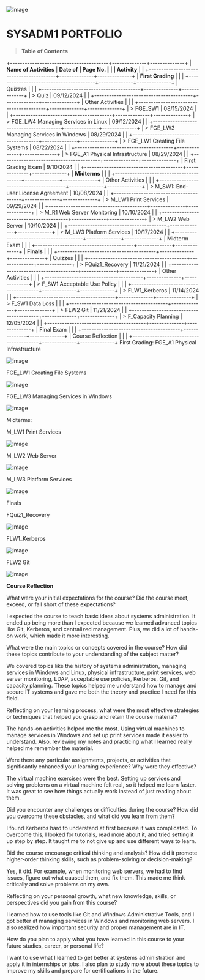 ![image](https://github.com/user-attachments/assets/f894a7e9-2f54-4ce3-b87a-4993a7f4a255)


# SYSADM1 PORTFOLIO

> **Table of Contents**

+----------------------------------------+--------------+--------------+
| **Name of Activities**                 | **Date of    | **Page No.** |
|                                        | Activity**   |              |
+----------------------------------------+--------------+--------------+
| **First Grading**                      |              |              |
+----------------------------------------+--------------+--------------+
| Quizzes                                |              |              |
+----------------------------------------+--------------+--------------+
| > Quiz                                 |  09/12/2024  |              |
+----------------------------------------+--------------+--------------+
| Other Activities                       |              |              |
+----------------------------------------+--------------+--------------+
| > FGE_SW1                              |  08/15/2024  |              |
+----------------------------------------+--------------+--------------+
| > FGE_LW4 Managing Services in Linux   |  09/12/2024  |              |
+----------------------------------------+--------------+--------------+
| > FGE_LW3 Managing Services in Windows |  08/29/2024  |              |
+----------------------------------------+--------------+--------------+
| > FGE_LW1 Creating File Systems        |  08/22/2024  |              |
+----------------------------------------+--------------+--------------+
| > FGE_A1 Physical Infrastructure       |  08/29/2024  |              |
+----------------------------------------+--------------+--------------+
| First Grading Exam                     |  9/10/2024   |              |
+----------------------------------------+--------------+--------------+
| **Midterms**                           |              |              |
+----------------------------------------+--------------+--------------+
| Other Activities                       |              |              |
+----------------------------------------+--------------+--------------+
| > M_SW1: End-user License Agreement    |  10/08/2024  |              |
+----------------------------------------+--------------+--------------+
| > M_LW1 Print Services                 |  09/29/2024  |              |
+----------------------------------------+--------------+--------------+
| > M_R1 Web Server Monitoring           |  10/10/2024  |              |
+----------------------------------------+--------------+--------------+
| > M_LW2 Web Server                     |  10/10/2024  |              |
+----------------------------------------+--------------+--------------+
| > M_LW3 Platform Services              |  10/17/2024  |              |
+----------------------------------------+--------------+--------------+
| Midterm Exam                           |              |              |
+----------------------------------------+--------------+--------------+
| **Finals**                             |              |              |
+----------------------------------------+--------------+--------------+
| Quizzes                                |              |              |
+----------------------------------------+--------------+--------------+
| > FQuiz1_Recovery                      |  11/21/2024  |              |
+----------------------------------------+--------------+--------------+
| Other Activities                       |              |              |
+----------------------------------------+--------------+--------------+
| > F_SW1 Acceptable Use Policy          |              |              |
+----------------------------------------+--------------+--------------+
| > FLW1_Kerberos                        |  11/14/2024  |              |
+----------------------------------------+--------------+--------------+
| > F_SW1 Data Loss                      |              |              |
+----------------------------------------+--------------+--------------+
| > FLW2 Git                             |  11/21/2024  |              |
+----------------------------------------+--------------+--------------+
| > F_Capacity Planning                  |  12/05/2024  |              |
+----------------------------------------+--------------+--------------+
| Final Exam                             |              |              |
+----------------------------------------+--------------+--------------+
| Course Reflection                      |              |              |
+----------------------------------------+--------------+--------------+
First Grading:
FGE_A1 Physical Infrastructure

![image](https://github.com/user-attachments/assets/37ce613e-8451-49f9-99ab-51878b5fa20e)

FGE_LW1 Creating File Systems  

![image](https://github.com/user-attachments/assets/5a2f308a-9a46-4c21-aa32-bc2f45ff5a46)

FGE_LW3 Managing Services in Windows 

![image](https://github.com/user-attachments/assets/0e64ea3e-dcb3-4794-ae6c-5eaf1c35a1c2)


Midterms:

M_LW1 Print Services

![image](https://github.com/user-attachments/assets/7cf8c5c1-5366-4185-aad8-02a910faee91)

M_LW2 Web Server

![image](https://github.com/user-attachments/assets/d94cbf16-ebf6-4ce5-9b86-5cdbb3dc9c67)

M_LW3 Platform Services

![image](https://github.com/user-attachments/assets/7f12a39a-2350-46c9-953e-b180e3ac7786)

  
Finals

FQuiz1_Recovery

![image](https://github.com/user-attachments/assets/a144b738-a4bb-429a-9504-2e2ca897edef)

FLW1_Kerberos

![image](https://github.com/user-attachments/assets/0ce35b1f-a407-4dae-9714-dafe30cf15a1)

FLW2 Git

![image](https://github.com/user-attachments/assets/16f392da-6237-48ef-b156-7c0892586ffd)

**Course Reflection**

What were your initial expectations for the course? Did the course meet,
exceed, or fall short of these expectations?

I expected the course to teach basic ideas about systems administration. It ended up being more than I expected because we learned advanced topics like Git, Kerberos, and centralized management. Plus, we did a lot of hands-on work, which made it more interesting.

What were the main topics or concepts covered in the course? How did
these topics contribute to your understanding of the subject matter?

We covered topics like the history of systems administration, managing services in Windows and Linux, physical infrastructure, print services, web server monitoring, LDAP, acceptable use policies, Kerberos, Git, and capacity planning. These topics helped me understand how to manage and secure IT systems and gave me both the theory and practice I need for this field.

Reflecting on your learning process, what were the most effective
strategies or techniques that helped you grasp and retain the course
material?

The hands-on activities helped me the most. Using virtual machines to manage services in Windows and set up print services made it easier to understand. Also, reviewing my notes and practicing what I learned really helped me remember the material.

Were there any particular assignments, projects, or activities that
significantly enhanced your learning experience? Why were they
effective?

The virtual machine exercises were the best. Setting up services and solving problems on a virtual machine felt real, so it helped me learn faster. It was great to see how things actually work instead of just reading about them.

Did you encounter any challenges or difficulties during the course? How
did you overcome these obstacles, and what did you learn from them?

I found Kerberos hard to understand at first because it was complicated. To overcome this, I looked for tutorials, read more about it, and tried setting it up step by step. It taught me to not give up and use different ways to learn.

Did the course encourage critical thinking and analysis? How did it
promote higher-order thinking skills, such as problem-solving or
decision-making?

Yes, it did. For example, when monitoring web servers, we had to find issues, figure out what caused them, and fix them. This made me think critically and solve problems on my own.

Reflecting on your personal growth, what new knowledge, skills, or
perspectives did you gain from this course?

I learned how to use tools like Git and Windows Administrative Tools, and I got better at managing services in Windows and monitoring web servers. I also realized how important security and proper management are in IT.

How do you plan to apply what you have learned in this course to your
future studies, career, or personal life?

I want to use what I learned to get better at systems administration and apply it in internships or jobs. I also plan to study more about these topics to improve my skills and prepare for certifications in the future.
